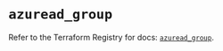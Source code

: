 # `azuread_group`

Refer to the Terraform Registry for docs: [`azuread_group`](https://registry.terraform.io/providers/hashicorp/azuread/3.4.0/docs/resources/group).
